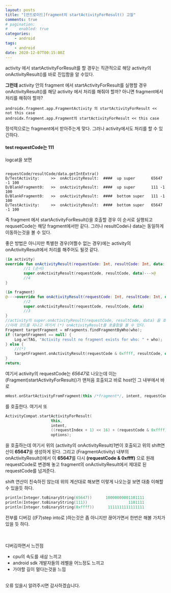 ```yaml
---
layout: posts
title: "[안드로이드]fragment의 startActivityForResult() 고찰"
comments: true
# pagination:
#     enabled: true
categories:
    - android
tags:
    - android
date: 2020-12-07T00:15:00Z
---
```


activity 에서 startActivityForResult를 할 경우는 직관적으로 해당 activity의 onActivityResult()를 바로 진입함을 알 수있다.

**그런데** activity 안의 fragment 에서 startActivityForResult를 실행할 경우 onActivityResult()를 해당 activity 에서 처리를 해줘야 할까? 아니면 fragment에서 처리를 해줘야 할까?

    androidx.fragment.app.FragmentActivity 의 startActivityForResult << not this case
    androidx.fragment.app.Fragment의 startActivityForResult << this case


정석적으로는 fragment에서 받아주는게 맞다. 그러나 activity에서도 처리를 할 수 있긴하다.

#### test requestCode는 111

logcat을 보면   

                                                                    requestCode/resultCode/data.getIntExtra()
    D/TestActivity:     >>  onActivityResult:  ####  up super       65647 -1 100  
    D/BlankFragment0:   >>  onActivityResult:  ####  up super       111 -1 100
    D/BlankFragment0:   >>  onActivityResult:  ####  bottom super   111 -1 100 
    D/TestActivity:     >>  onActivityResult:  ####  bottom super   65647 -1 100 

즉 fragment 에서 startActivityForResult()을 호출할 경우 이 순서로 실행되고 requsetCode는 해당 fragment에서만 같다. 그러나 resultCode나 data는 동일하게 이동하는것을 볼 수 있다. 

좋은 방법은 아니지만 특별한 경우(어쩔수 없는 경우)에는 activity의 onActivityResult에서 처리를 해주어도 될것 같다.

```kotlin
(in activity)
override fun onActivityResult(requestCode: Int, resultCode: Int, data: Intent?){
        //1 (순서)
        super.onActivityResult(requestCode, resultCode, data)--->@
        //4
}

(in fragment)
@--->override fun onActivityResult(requestCode: Int, resultCode: Int, data: Intent?){
        //2
        super.onActivityResult(requestCode, resultCode, data)
        //3
}
//activity의 super.onActivityResult(requestCode, resultCode, data) 을 호출하면 
//아래 코드를 지나고 여기서 (*) onActivityResult를 호출함을 볼 수 있다.
Fragment targetFragment = mFragments.findFragmentByWho(who);
if (targetFragment == null) {
    Log.w(TAG, "Activity result no fragment exists for who: " + who);
} else {
    //(*)
    targetFragment.onActivityResult(requestCode & 0xffff, resultCode, data);
}
return;
```


여기서 activity의 requestCode는 *65647*로 나오는데 이는 (Fragment)startActivityForResult()가 맨처음 호출되고 바로 host인 그 내부에서 바로 
```kotlin
mHost.onStartActivityFromFragment(this /*fragment*/, intent, requestCode, options);
```

를 호출한다. 여기서 또

```kotlin
ActivityCompat.startActivityForResult(
                    this, 
                    intent, 
                    ((requestIndex + 1) << 16) + (requestCode & 0xffff), 
                    options);
```


을 호출하는데 여기서 위의 (activity의 onActivityResult)1번이 호출되고 위의 shift연산이 **65647**을 생성하게 된다. 그리고 (FragmentActivity) 내부의 onActivityResult()에서 이 **65647**를 다시 **(requestCode & 0xffff)** 으로 원래 requestCode로 변경해 놓고 fragment의 onActivityResult에서 제대로 된 requestCode를 넘겨준다.



shift 연산이 친숙하진 않는데 위의 계산대로 해보면 이렇게 나오는걸 보면 대충 이해할 수 있을듯 하다. 
```kotlin
println(Integer.toBinaryString(65647))      10000000001101111
println(Integer.toBinaryString(111))                  1101111
println(Integer.toBinaryString(0xffff))      1111111111111111
```



전부를 디버깅 ((F7)step into로 )하는것은 좀 아니지만 끊어가면서 한번은 해볼 가치가 있을 듯 하다.



<br><br>
디버깅하면서 느낀점

 - cpu의 속도를 새삼 느끼고
 - android sdk 개발자들의 레벨을 어느정도 느끼고
 - 가야할 길이 멀다는것을 느낌


<br>
오류 있을시 알려주시면 감사하겠습니다.
